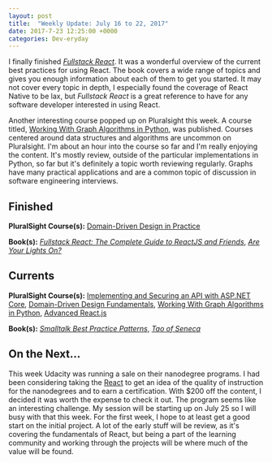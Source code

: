 ```yaml
---
layout: post
title:  "Weekly Update: July 16 to 22, 2017"
date: 2017-7-23 12:25:00 +0000
categories: Dev-eryday
---
```

I finally finished *[Fullstack React][rjs]*. It was a wonderful overview of the current best practices for using React. The book covers a wide range of topics and gives you enough information about each of them to get you started. It may not cover every topic in depth, I especially found the coverage of React Native to be lax, but *Fullstack React* is a great reference to have for any software developer interested in using React.

Another interesting course popped up on Pluralsight this week. A course titled, [Working With Graph Algorithms in Python][graph], was published. Courses centered around data structures and algorithms are uncommon on Pluralsight. I'm about an hour into the course so far and I'm really enjoying the content. It's mostly review, outside of the particular implementations in Python, so far but it's definitely a topic worth reviewing regularly. Graphs have many practical applications and are a common topic of discussion in software engineering interviews.

Finished
--------
**PluralSight Course(s):** [Domain-Driven Design in Practice][ddd2]

**Book(s):** *[Fullstack React: The Complete Guide to ReactJS and Friends][rjs]*, *[Are Your Lights On?][lights]*

Currents
--------
**PluralSight Course(s):** [Implementing and Securing an API with ASP.NET Core][core], [Domain-Driven Design Fundamentals][ddd], [Working With Graph Algorithms in Python][graph], [Advanced React.js][arjs]

**Book(s):** *[Smalltalk Best Practice Patterns][sbp]*, *[Tao of Seneca][tao]*

On the Next...
--------
This week Udacity was running a sale on their nanodegree programs. I had been considering taking the [React][react] to get an idea of the quality of instruction for the nanodegrees and to earn a certification. With $200 off the content, I decided it was worth the expense to check it out. The program seems like an interesting challenge. My session will be starting up on July 25 so I will busy with that this week. For the first week, I hope to at least get a good start on the initial project. A lot of the early stuff will be review, as it's covering the fundamentals of React, but being a part of the learning community and working through the projects will be where much of the value will be found.

[fun]: https://app.pluralsight.com/library/courses/csharp-applying-functional-principles/table-of-contents
[core]: https://app.pluralsight.com/library/courses/aspdotnetcore-implementing-securing-api/table-of-contents
[sbp]: https://www.amazon.com/Smalltalk-Best-Practice-Patterns-Kent/dp/013476904X
[ddd]: https://app.pluralsight.com/library/courses/domain-driven-design-fundamentals/table-of-contents
[pc]: https://www.amazon.com/Poor-Charlies-Almanack-Charles-Expanded/dp/1578645018/ref=sr_1_1?ie=UTF8&qid=1498098260&sr=8-1&keywords=poor+charlie%27s+almanack
[rjs]: https://www.fullstackreact.com/
[spec]: https://app.pluralsight.com/library/courses/csharp-specification-pattern/table-of-contents
[rop]: https://fsharpforfunandprofit.com/rop/
[rwr]: https://github.com/jeromedalbert/real-world-react?utm_campaign=React%2BNewsletter&utm_medium=web&utm_source=React_Newsletter_76
[rjsn]: http://reactjsnewsletter.com
[art]: https://www.amazon.com/War-Art-Through-Creative-Battles/dp/1936891026
[ddd2]: https://app.pluralsight.com/library/courses/domain-driven-design-in-practice/table-of-contents
[jsfun]: https://app.pluralsight.com/library/courses/javascript-functional-programming-fundamentals/table-of-contents
[red]: http://redux.js.org/
[lights]: https://www.amazon.com/Are-Your-Lights-Figure-Problem/dp/0932633161/ref=sr_1_1?ie=UTF8&qid=1500601956&sr=8-1&keywords=are+your+lights+on
[react]: https://www.udacity.com/course/react-nanodegree--nd019
[graph]: https://app.pluralsight.com/library/courses/graph-algorithms-python/table-of-contents
[arjs]: https://app.pluralsight.com/library/courses/reactjs-advanced/table-of-contents
[tao]: https://tim.blog/2017/07/06/tao-of-seneca/